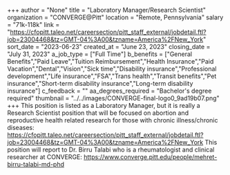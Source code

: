 +++
author = "None"
title = "Laboratory Manager/Research Scientist"
organization = "CONVERGE@Pitt"
location = "Remote, Pennsylvania"
salary = "71k-118k"
link = "https://cfopitt.taleo.net/careersection/pitt_staff_external/jobdetail.ftl?job=23004468&tz=GMT-04%3A00&tzname=America%2FNew_York"
sort_date = "2023-06-23"
created_at = "June 23, 2023"
closing_date = "July 31, 2023"
a_job_type = ["Full Time"]
b_benefits = ["General Benefits","Paid Leave","Tuition Reimbursement","Health Insurance","Paid Vacation","Dental","Vision","Sick time","Disability insurance","Professional development","Life insurance","FSA","Trans health","Transit benefits","Pet insurance","Short-term disability insurance","Long-term disability insurance"]
c_feedback = ""
aa_degrees_required = "Bachelor's degree required"
thumbnail = "../../images/CONVERGE-final-logo0_9ad19b07.png"
+++
This position is listed as a Laboratory Manager, but it is really a Research Scientist position that will be focused on abortion and reproductive health related research for those with chronic illness/chronic diseases: https://cfopitt.taleo.net/careersection/pitt_staff_external/jobdetail.ftl?job=23004468&tz=GMT-04%3A00&tzname=America%2FNew_York
This position will report to Dr. Birru Talabi who is a rheumatologist and clinical researcher at CONVERGE: https://www.converge.pitt.edu/people/mehret-birru-talabi-md-phd